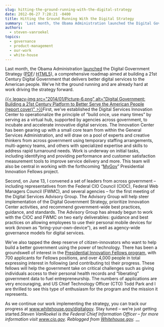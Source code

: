 ```yaml
---
slug: hitting-the-ground-running-with-the-digital-strategy
date: 2012-06-27 7:28:21 -0400
title: Hitting the Ground Running With the Digital Strategy
summary: 'Last month, the Obama Administration launched the Digital Government Strategy (PDF/ HTML5), a comprehensive roadmap aimed at building a 21st Century Digital Government that delivers better digital services to the American people.'
authors:
  - steven-vanroekel
topics:
  - governance
  - product-management
  - our-work
  - white-house
---
```


Last month, the Obama Administration <a href="http://www.whitehouse.gov/blog/2012/05/23/roadmap-digital-government" target="_blank">launched</a> the Digital Government Strategy (<a href="http://www.wh.gov/digitalgov/pdf" target="_blank">PDF</a>/ <a href="http://www.wh.gov/digitalgov/html5" target="_blank">HTML5</a>), a comprehensive roadmap aimed at building a 21st Century Digital Government that delivers better digital services to the American people. We’ve hit the ground running and are already hard at work driving the strategy forward.

[{{< legacy-img src="2014/01/Picture-6.png" alt="Digital Government: Building a 21st Century Platform to Better Serve the American People (report cover)" >}}](https://s3.amazonaws.com/digitalgov/_legacy-img/2014/01/Picture-6.png)First, we’ve established the Digital Services Innovation Center to operationalize the principle of “build once, use many times” by serving as a virtual hub, supported by agencies across government, to incubate and accelerate innovative digital services. The Innovation Center has been gearing up with a small core team from within the General Services Administration, and will draw on a pool of experts and creative thinkers from across government using temporary staffing arrangements, multi-agency teams, and others with specialized expertise and skills to address rapid turnaround needs. Work is underway on initial tasks, including identifying and providing performance and customer satisfaction measurement tools to improve service delivery and more. This team will also be central in working with the forthcoming “<a href="http://www.whitehouse.gov/innovationfellows/mygov" target="_blank">MyGov</a>” Presidential Innovation Fellows project.

Second, on June 13, I convened a set of leaders from across government – including representatives from the Federal CIO Council (CIOC), Federal Web Managers Council (FWMC), and several agencies – for the first meeting of the Digital Services Advisory Group. The Advisory Group will help steer implementation of the Digital Government Strategy, prioritize Innovation Center activities, and recommend government-wide best practices, guidance, and standards. The Advisory Group has already begun to work with the CIOC and FWMC on two early deliverables: guidance and best practices on allowing employees to use their personal mobile devices for work (known as “bring-your-own-device”), as well as agency-wide governance models for digital services.

We’ve also tapped the deep reserve of citizen-innovators who want to help build a better government using the power of technology. There has been a groundswell of interest in the <a href="http://www.whitehouse.gov/blog/2012/05/23/wanted-few-good-women-and-men-serve-presidential-innovation-fellows" target="_blank">Presidential Innovation Fellows program</a>, with 700 applicants for Fellows positions, and over 4,000 people in total expressing interest in following (and contributing to) their progress. These fellows will help the government take on critical challenges such as giving individuals access to their personal health records and “liberating” government data to fuel entrepreneurship. The numbers of applications are very encouraging, and US Chief Technology Officer (CTO) Todd Park and I are thrilled to see this type of enthusiasm for the program and the mission it represents.

As we continue our work implementing the strategy, you can track our progress at <a href="http://www.whitehouse.gov/digitalgov" target="_blank">www.whitehouse.gov/digitalgov</a>. Stay tuned – we’re just getting started._Steven VanRoekel is the Federal Chief Information Officer – for more information visit <a href="http://www.cio.gov/" target="_blank">www.cio.gov</a>._
_Reblogged from <a href="http://www.whitehouse.gov/blog/2012/06/21/hitting-ground-running-digital-strategy" target="_blank">Whitehouse.gov</a>._
__
